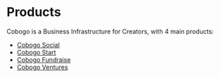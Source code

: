 # Products

Cobogo is a Business Infrastructure for Creators, with 4 main products:

* [Cobogo Social](creator-profiles.md)
* [Cobogo Start](cobogo-growth.md)
* [Cobogo Fundraise](cobogo-fundraising-tools/)
* [Cobogo Ventures](cobogo-fundraising-tools/)

